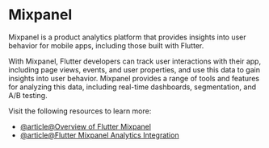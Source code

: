 # Mixpanel

Mixpanel is a product analytics platform that provides insights into user behavior for mobile apps, including those built with Flutter.

With Mixpanel, Flutter developers can track user interactions with their app, including page views, events, and user properties, and use this data to gain insights into user behavior. Mixpanel provides a range of tools and features for analyzing this data, including real-time dashboards, segmentation, and A/B testing.

Visit the following resources to learn more:

- [@article@Overview of Flutter Mixpanel](https://levelup.gitconnected.com/flutter-web-mixpanel-6046ffb664fb)
- [@article@Flutter Mixpanel Analytics Integration](https://medium.com/flutter-clan/flutter-mixpanel-analytics-integration-b5840b155f7b)

